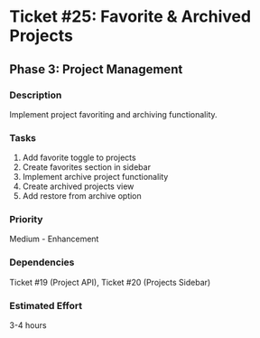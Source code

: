 # Ticket #25: Favorite & Archived Projects

## Phase 3: Project Management

### Description

Implement project favoriting and archiving functionality.

### Tasks

1. Add favorite toggle to projects
2. Create favorites section in sidebar
3. Implement archive project functionality
4. Create archived projects view
5. Add restore from archive option

### Priority

Medium - Enhancement

### Dependencies

Ticket #19 (Project API), Ticket #20 (Projects Sidebar)

### Estimated Effort

3-4 hours
